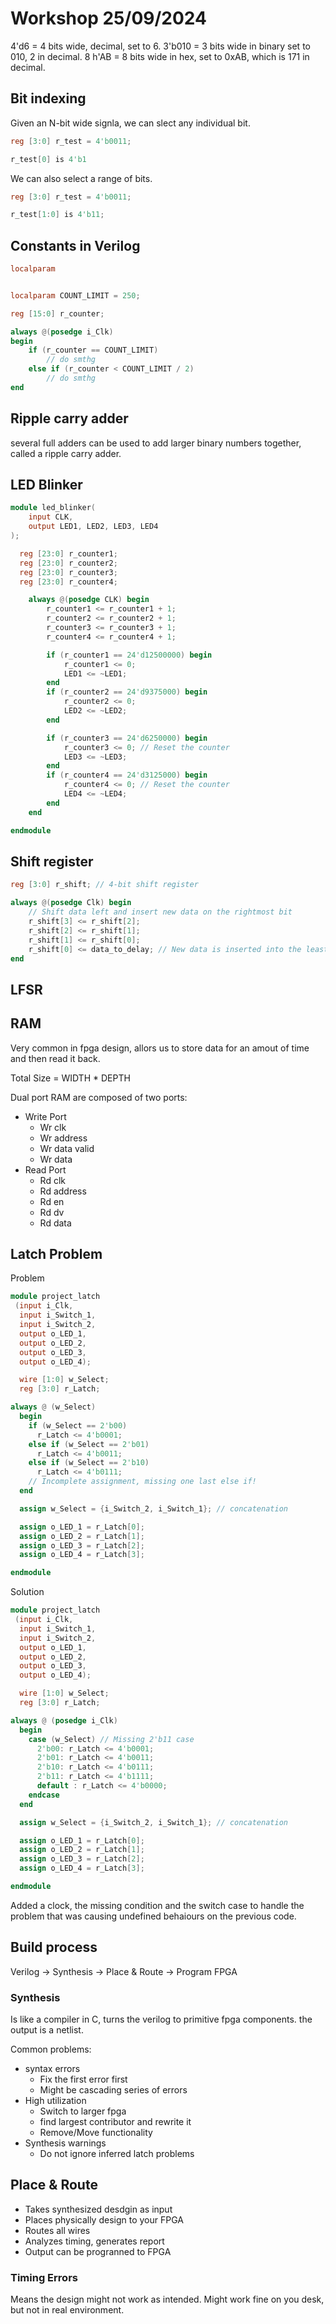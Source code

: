 # Workshop 25/09/2024

4'd6 = 4 bits wide, decimal, set to 6.
3'b010 = 3 bits wide in binary set to 010, 2 in decimal.
8 h'AB = 8 bits wide in hex, set to 0xAB, which is 171 in decimal.

## Bit indexing 

Given an N-bit wide signla, we can slect any individual bit.

```Verilog
reg [3:0] r_test = 4'b0011;

r_test[0] is 4'b1
```

We can also select a range of bits.

```Verilog
reg [3:0] r_test = 4'b0011;

r_test[1:0] is 4'b11;
```

## Constants in Verilog

```Verilog
localparam 


localparam COUNT_LIMIT = 250;

reg [15:0] r_counter; 

always @(posedge i_Clk)
begin 
    if (r_counter == COUNT_LIMIT)
        // do smthg
    else if (r_counter < COUNT_LIMIT / 2)
        // do smthg
end
```

## Ripple carry adder

several full adders can be used to add larger binary numbers together, called a ripple carry adder.

## LED Blinker

```Verilog
module led_blinker(
    input CLK,
    output LED1, LED2, LED3, LED4
);

  reg [23:0] r_counter1;
  reg [23:0] r_counter2; 
  reg [23:0] r_counter3;
  reg [23:0] r_counter4;

    always @(posedge CLK) begin 
        r_counter1 <= r_counter1 + 1;
        r_counter2 <= r_counter2 + 1;
        r_counter3 <= r_counter3 + 1;
        r_counter4 <= r_counter4 + 1;

        if (r_counter1 == 24'd12500000) begin
            r_counter1 <= 0;
            LED1 <= ~LED1;
        end
        if (r_counter2 == 24'd9375000) begin
            r_counter2 <= 0;
            LED2 <= ~LED2;
        end

        if (r_counter3 == 24'd6250000) begin
            r_counter3 <= 0; // Reset the counter
            LED3 <= ~LED3;
        end 
        if (r_counter4 == 24'd3125000) begin
            r_counter4 <= 0; // Reset the counter
            LED4 <= ~LED4;
        end 
    end

endmodule
```

## Shift register

```Verilog
reg [3:0] r_shift; // 4-bit shift register

always @(posedge Clk) begin
    // Shift data left and insert new data on the rightmost bit
    r_shift[3] <= r_shift[2];
    r_shift[2] <= r_shift[1];
    r_shift[1] <= r_shift[0];
    r_shift[0] <= data_to_delay; // New data is inserted into the least significant bit
end
```

## LFSR

## RAM

Very common in fpga design, allors us to store data for an amout of time and then read it back.

Total Size = WIDTH * DEPTH

Dual port RAM are composed of two ports:

- Write Port
  - Wr clk
  - Wr address
  - Wr data valid
  - Wr data
- Read Port
  - Rd clk
  - Rd address
  - Rd en
  - Rd dv
  - Rd data

## Latch Problem

Problem

```Verilog
module project_latch
 (input i_Clk,
  input i_Switch_1,
  input i_Switch_2,
  output o_LED_1,
  output o_LED_2,
  output o_LED_3,
  output o_LED_4);

  wire [1:0] w_Select;
  reg [3:0] r_Latch;

always @ (w_Select)
  begin
    if (w_Select == 2'b00)
      r_Latch <= 4'b0001;
    else if (w_Select == 2'b01)
      r_Latch <= 4'b0011;
    else if (w_Select == 2'b10)
      r_Latch <= 4'b0111;
    // Incomplete assignment, missing one last else if!
  end

  assign w_Select = {i_Switch_2, i_Switch_1}; // concatenation

  assign o_LED_1 = r_Latch[0];
  assign o_LED_2 = r_Latch[1];
  assign o_LED_3 = r_Latch[2];
  assign o_LED_4 = r_Latch[3];

endmodule

```

Solution

```Verilog
module project_latch
 (input i_Clk,
  input i_Switch_1,
  input i_Switch_2,
  output o_LED_1,
  output o_LED_2,
  output o_LED_3,
  output o_LED_4);

  wire [1:0] w_Select;
  reg [3:0] r_Latch;

always @ (posedge i_Clk)
  begin
    case (w_Select) // Missing 2'b11 case
      2'b00: r_Latch <= 4'b0001;
      2'b01: r_Latch <= 4'b0011;
      2'b10: r_Latch <= 4'b0111;
      2'b11: r_Latch <= 4'b1111;
      default : r_Latch <= 4'b0000;
    endcase
  end

  assign w_Select = {i_Switch_2, i_Switch_1}; // concatenation

  assign o_LED_1 = r_Latch[0];
  assign o_LED_2 = r_Latch[1];
  assign o_LED_3 = r_Latch[2];
  assign o_LED_4 = r_Latch[3];

endmodule

```

Added a clock, the missing condition and the switch case to handle the problem that was causing undefined behaiours on the previous code.

## Build process

Verilog -> Synthesis -> Place & Route -> Program FPGA

### Synthesis

Is like a compiler in C, turns the verilog to primitive fpga components.
the output is a netlist.

Common problems:

- syntax errors
  - Fix the first error first
  - Might be cascading series of errors
- High utilization
  - Switch to larger fpga
  - find largest contributor and rewrite it
  - Remove/Move functionality
- Synthesis warnings
  - Do not ignore inferred latch problems

## Place & Route

- Takes synthesized desdgin as input
- Places physically design to your FPGA
- Routes all wires
- Analyzes timing, generates report
- Output can be progranned to FPGA

### Timing Errors

Means the design might not work as intended.
Might work fine on you desk, but not in real environment.
